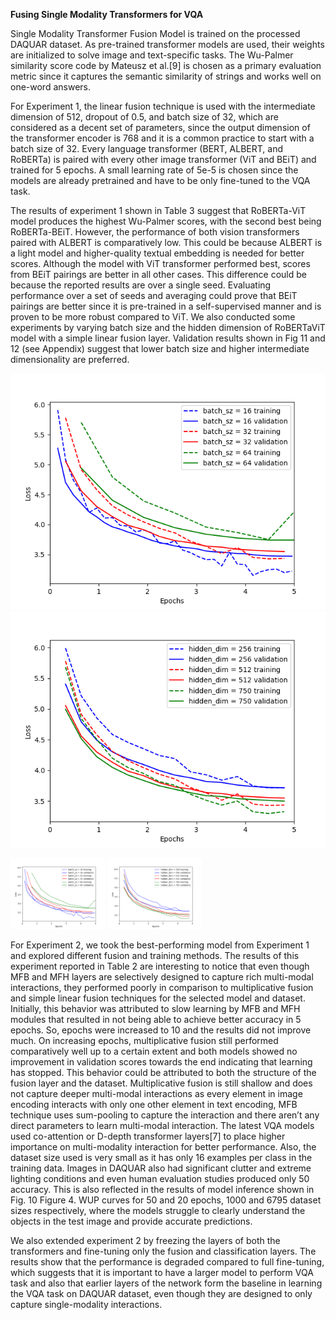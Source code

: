 **Fusing Single Modality Transformers for VQA**

Single Modality Transformer Fusion Model is trained on the processed DAQUAR dataset. As pre-trained transformer models are used, their weights are initialized to solve
image and text-specific tasks. The Wu-Palmer similarity score code by Mateusz et al.[9] is chosen as a primary evaluation metric since it captures the semantic similarity of
strings and works well on one-word answers.

For Experiment 1, the linear fusion technique is used with the intermediate dimension of 512, dropout of 0.5, and
batch size of 32, which are considered as a decent set of parameters, since the output dimension of the transformer encoder is 768 and it is a common practice to start with a batch
size of 32. Every language transformer (BERT, ALBERT, and RoBERTa) is paired with every other image transformer
(ViT and BEiT) and trained for 5 epochs. A small learning rate of 5e-5 is chosen since the models are already pretrained and have to be only fine-tuned to the VQA task.

The results of experiment 1 shown in Table 3 suggest that RoBERTa-ViT model produces the highest Wu-Palmer
scores, with the second best being RoBERTa-BEiT. However, the performance of both vision transformers paired
with ALBERT is comparatively low. This could be because ALBERT is a light model and higher-quality textual embedding is needed for better scores. Although the model with
ViT transformer performed best, scores from BEiT pairings are better in all other cases. This difference could be because the reported results are over a single seed. Evaluating performance over a set of seeds and averaging could
prove that BEiT pairings are better since it is pre-trained in a self-supervised manner and is proven to be more robust compared to ViT. We also conducted some experiments by
varying batch size and the hidden dimension of RoBERTaViT model with a simple linear fusion layer. Validation results shown in Fig 11 and 12 (see Appendix) suggest that
lower batch size and higher intermediate dimensionality are preferred.

![alt-text-1](https://github.com/Sindhura-b/VisualQuestionAnswering_TransformerFusion/blob/main/Colab%20Notebooks/learning_curve-batch%20size.png) ![alt-text-2](https://github.com/Sindhura-b/VisualQuestionAnswering_TransformerFusion/blob/main/Colab%20Notebooks/learning_curve-hidden%20size.png)

<p float="left">
  <img src="https://github.com/Sindhura-b/VisualQuestionAnswering_TransformerFusion/blob/main/Colab%20Notebooks/learning_curve-batch%20size.png" width="30%" /> <img src="https://github.com/Sindhura-b/VisualQuestionAnswering_TransformerFusion/blob/main/Colab%20Notebooks/learning_curve-hidden%20size.png" width="30%" /> 
</p>

For Experiment 2, we took the best-performing model from Experiment 1 and explored different fusion and training methods. The results of this experiment reported in Table 2 are interesting to notice that even though MFB and MFH
layers are selectively designed to capture rich multi-modal interactions, they performed poorly in comparison to multiplicative fusion and simple linear fusion techniques for the
selected model and dataset. Initially, this behavior was attributed to slow learning by MFB and MFH modules that resulted in not being able to achieve better accuracy in 5
epochs. So, epochs were increased to 10 and the results did not improve much. On increasing epochs, multiplicative fusion still performed comparatively well up to a certain extent and both models showed no improvement in validation
scores towards the end indicating that learning has stopped. This behavior could be attributed to both the structure of the fusion layer and the dataset. Multiplicative fusion is still
shallow and does not capture deeper multi-modal interactions as every element in image encoding interacts with only one other element in text encoding, MFB technique uses
sum-pooling to capture the interaction and there aren’t any direct parameters to learn multi-modal interaction. The latest VQA models used co-attention or D-depth transformer
layers[7] to place higher importance on multi-modality interaction for better performance. Also, the dataset size used is very small as it has only 16 examples per class in the
training data. Images in DAQUAR also had significant clutter and extreme lighting conditions and even human evaluation studies produced only 50 accuracy. This is also reflected in the results of model inference shown in Fig. 10
Figure 4. WUP curves for 50 and 20 epochs, 1000 and 6795 dataset sizes respectively, where the models struggle to clearly understand the objects in the test image and provide accurate predictions.

We also extended experiment 2 by freezing the layers of both the transformers and fine-tuning only the fusion and classification layers. The results show that the performance is degraded compared to full fine-tuning, which
suggests that it is important to have a larger model to perform VQA task and also that earlier layers of the network form the baseline in learning the VQA task on DAQUAR
dataset, even though they are designed to only capture single-modality interactions.
